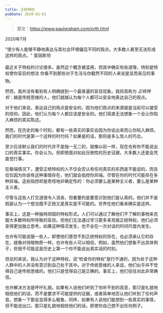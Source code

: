 ```yaml
---
title: 正统特权
pubDate: 2020-01-01
---
```


> 原文：https://www.paulgraham.com/orth.html 

            
2020年7月

"很少有人能够平静地表达与其社会环境偏见不同的观点。大多数人甚至无法形成这样的观点。" 
 爱因斯坦

最近关于特权的讨论很多。虽然这个概念被滥用，但其中确实有些道理，特别是特权使你盲目的想法  你看不到那些对于生活与你截然不同的人来说是显而易见的事物。

然而，我并没有看到有人明确提到一个最普遍的盲目现象。我将其称为 _正统特权_：越是传统思维的人，他们就越认为每个人都可以安全地表达自己的观点。

对于他们来说，表达自己的观点是安全的，因为他们观点的来源就是当前可以接受的信仰。因此，他们认为每个人都应该是安全的。他们简直无法想象一个会让你陷入麻烦的真实陈述。

然而，在历史的每个时刻，都有一些真实的事实会因为你说出来而让你陷入麻烦。我们的时代是第一个这样的时代吗？如果是的话，那将是多么惊人的巧合。

至少应该默认我们的时代并不是独一无二的，就像以前一样，现在也有你不能说出口的真实事实。你会认为。但即使面对如此压倒性的历史证据，大多数人还是会凭直觉行事。

在极端情况下，遭受正统特权的人不仅会否认有任何真实的东西是不能说的，而且仅仅因为你说有这种事情存在，他们就会指控你异端。尽管在你的时代可能存在多种异端，这些指控却是奇怪地非确定性的：你必须要么是某种主义者，要么是某种主义者。

尽管与这些人打交道很令人沮丧，但重要的是要意识到他们是认真的。他们并不是假装认为一个想法既不正统又是真实是不可能的。世界在他们看来确实是这样。

事实上，这是一种独特顽固的特权形式。人们可以通过了解他们不了解的事物来克服大多数特权所导致的盲目。但他们无法通过学习更多来克服正统特权。他们必须变得更加独立思考。如果这种情况发生，也不会在一次对话的时间尺度内发生。

也许有可能说服一些人，即使他们感觉不到正统特权的存在，也必须承认它的存在，就像对待暗物质一样。也许有些人可以相信，例如，虽然他们想象不出具体例子，但很不可能这是历史上第一个你不能说出真实话的时刻。

但总的来说，我认为对于这种特权，说“检查你的特权”是行不通的，因为处于这种人群中的人并没有意识到自己处于其中。对于传统思维的人来说，他们似乎并不觉得自己是传统思维的。他们只是觉得自己是正确的。事实上，他们往往对此非常确信。

也许解决方法是呼吁礼貌。如果有人说他们听到了你听不到的高音，那只是礼貌地相信他们的话，而不是要求不可能提供的证据，或者简单地否认他们听到了任何声音。想象一下那会显得多么粗鲁。同样，如果有人说他们能想到一些真实的事情，但不能说出口，那只是礼貌地相信他们的话，即使你自己想不出任何例子。
